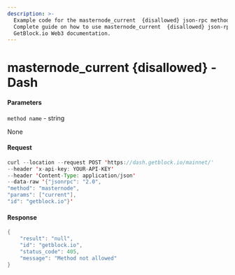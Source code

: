 ```yaml
---
description: >-
  Example code for the masternode_current  {disallowed} json-rpc method.
  Сomplete guide on how to use masternode_current  {disallowed} json-rpc in
  GetBlock.io Web3 documentation.
---
```


# masternode\_current {disallowed} - Dash

#### Parameters

`method name` - string

None

#### Request

```java
curl --location --request POST 'https://dash.getblock.io/mainnet/' 
--header 'x-api-key: YOUR-API-KEY' 
--header 'Content-Type: application/json' 
--data-raw '{"jsonrpc": "2.0",
"method": "masternode",
"params": ["current"],
"id": "getblock.io"}'
```

#### Response

```java
{
    "result": "null",
    "id": "getblock.io",
    "status_code": 405,
    "message": "Method not allowed"
}
```

